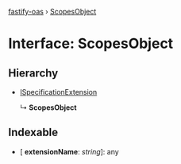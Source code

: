 [fastify-oas](../README.md) › [ScopesObject](scopesobject.md)

# Interface: ScopesObject

## Hierarchy

* [ISpecificationExtension](ispecificationextension.md)

  ↳ **ScopesObject**

## Indexable

* \[ **extensionName**: *string*\]: any
